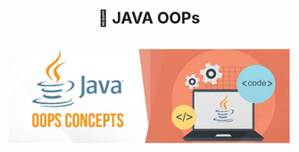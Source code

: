# <h1 align ="center"> 🍵 JAVA  OOPs <h1/>
   
   
![logo](https://github.com/RahulBisht001/Java_OOPs/blob/main/An%20Introduction%20to%20OOPS%20Concepts%20in%20Java2.jpeg)
